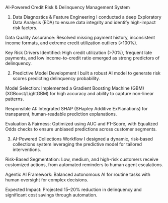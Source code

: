 AI-Powered Credit Risk & Delinquency Management System


1. Data Diagnostics & Feature Engineering
I conducted a deep Exploratory Data Analysis (EDA) to ensure data integrity and identify high-impact risk factors.

Data Quality Assurance: Resolved missing payment history, inconsistent income formats, and extreme credit utilization outliers (>100%).

Key Risk Drivers Identified: High credit utilization (>70%), frequent late payments, and low income-to-credit ratio emerged as strong predictors of delinquency.




2. Predictive Model Development
I built a robust AI model to generate risk scores predicting delinquency probability.

Model Selection: Implemented a Gradient Boosting Machine (GBM) (XGBoost/LightGBM) for high accuracy and ability to capture non-linear patterns.

Responsible AI: Integrated SHAP (SHapley Additive ExPlanations) for transparent, human-readable prediction explanations.

Evaluation & Fairness: Optimized using AUC and F1-Score, with Equalized Odds checks to ensure unbiased predictions across customer segments.




3. AI-Powered Collections Workflow
I designed a dynamic, risk-based collections system leveraging the predictive model for tailored interventions.

Risk-Based Segmentation: Low, medium, and high-risk customers receive customized actions, from automated reminders to human agent escalations.

Agentic AI Framework: Balanced autonomous AI for routine tasks with human oversight for complex decisions.

Expected Impact: Projected 15–20% reduction in delinquency and significant cost savings through automation.
